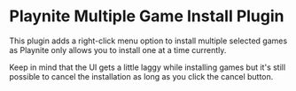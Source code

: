 # Playnite Multiple Game Install Plugin
This plugin adds a right-click menu option to install multiple selected games as Playnite only allows you to install one at a time currently.

Keep in mind that the UI gets a little laggy while installing games but it's still possible to cancel the installation as long as you click the cancel button.

[](./multi-install-right-click.png)

[](./multi-install-start.png)

[](./multi-install-progress.png)